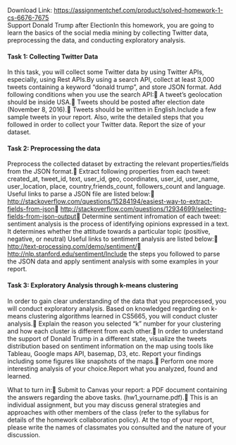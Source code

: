 Download Link: https://assignmentchef.com/product/solved-homework-1-cs-6676-7675
<br>
Support Donald Trump after ElectionIn this homework, you are going to learn the basics of the social media mining by collecting Twitter data, preprocessing the data, and conducting exploratory analysis.

<h4>Task 1: Collecting Twitter Data</h4>

In this task, you will collect some Twitter data by using Twitter APIs, especially, using Rest APIs.By using a search API, collect at least 3,000 tweets containing a keyword “donald trump”, and store JSON format. Add following conditions when you use the search API: A tweet’s geolocation should be inside USA. Tweets should be posted after election date (November 8, 2016). Tweets should be written in English.Include a few sample tweets in your report. Also, write the detailed steps that you followed in order to collect your Twitter data. Report the size of your dataset.

<h4>Task 2: Preprocessing the data</h4>

Preprocess the collected dataset by extracting the relevant properties/fields from the JSON format. Extract following properties from each tweet: created_at, tweet_id, text, user_id, geo, coordinates, user_id, user_name, user_location, place, country,friends_count, followers_count and language. Useful links to parse a JSON file are listed below: http://stackoverflow.com/questions/15284194/easiest-way-to-extract-fields-from-json http://stackoverflow.com/questions/12934699/selecting-fields-from-json-output Determine sentiment infromation of each tweet: sentiment analysis is the process of identifying opinions expressed in a text. It determines whether the attitude towards a particular topic (positive, negative, or neutral) Useful links to sentiment analysis are listed below: http://text-processing.com/demo/sentiment/ http://nlp.stanford.edu/sentiment/Include the steps you followed to parse the JSON data and apply sentiment analysis with some examples in your report.

<h4>Task 3: Exploratory Analysis through k-means clustering</h4>

In order to gain clear understanding of the data that you preprocessed, you will conduct exploratory analysis. Based on knowledged regarding on k-means clustering algorithms learned in CS5665, you will conduct cluster analysis. Explain the reason you selected “k” number for your clustering and how each cluster is different from each other. In order to understand the support of Donald Trump in a different state, visualize the tweets distribution based on sentiment information on the map using tools like Tableau, Google maps API, basemap, D3, etc. Report your findings including some figures like snapshots of the maps. Perform one more interesting analysis of your choice.Report what you analyzed, found and learned.

What to turn in: Submit to Canvas your report: a PDF document containing the answers regarding the above tasks. (hw1_yourname.pdf). This is an individual assignment, but you may discuss general strategies and approaches with other members of the class (refer to the syllabus for details of the homework collaboration policy). At the top of your report, please write the names of classmates you consulted and the nature of your discussion.